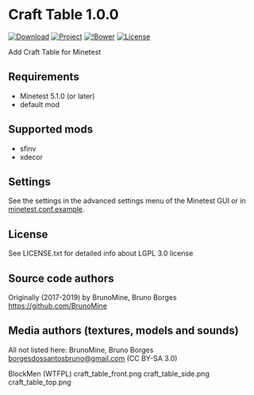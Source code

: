 Craft Table 1.0.0
=================

[![Download](https://img.shields.io/github/tag/BrunoMine/craft_table.svg?style=flat-square&label=release)](https://github.com/BrunoMine/craft_table/archive/master.zip)
[![Project](https://img.shields.io/badge/Git-Project-green.svg)](https://github.com/BrunoMine/craft_table)
[![!Bower](https://img.shields.io/badge/Bower-Project-green.svg)](https://minetest-bower.herokuapp.com/mods/craft_table)
[![License](https://img.shields.io/badge/License-LGPL_v3.0-blue.svg)](https://github.com/BrunoMine/craft_table/blob/master/LICENSE.txt)

Add Craft Table for Minetest

## Requirements
* Minetest 5.1.0 (or later)
* default mod

## Supported mods
* sfinv
* xdecor

## Settings
See the settings in the advanced settings menu of the Minetest GUI or in [minetest.conf.example](https://github.com/BrunoMine/craft_table/blob/master/minetest.conf.example).

## License
See LICENSE.txt for detailed info about LGPL 3.0 license

Source code authors
-------------------
Originally (2017-2019) by BrunoMine, Bruno Borges <https://github.com/BrunoMine>

Media authors (textures, models and sounds)
-------------------------------------------
All not listed here:
BrunoMine, Bruno Borges <borgesdossantosbruno@gmail.com> (CC BY-SA 3.0)

BlockMen (WTFPL)
	craft_table_front.png
	craft_table_side.png
	craft_table_top.png



